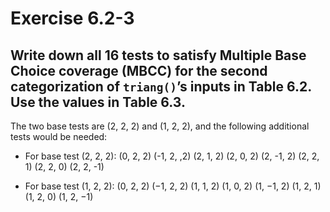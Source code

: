 # Exercise 6.2-3

## Write down all 16 tests to satisfy Multiple Base Choice coverage (MBCC) for the second categorization of `triang()`’s inputs in Table 6.2. Use the values in Table 6.3.

The two base tests are (2, 2, 2) and (1, 2, 2), and the following additional tests would be needed:
* For base test (2, 2, 2):
(0, 2, 2)	(-1, 2, ,2)
(2, 1, 2)	(2, 0, 2)	(2, -1, 2)
(2, 2, 1)	(2, 2, 0)	(2, 2, -1)

* For base test (1, 2, 2):
(0, 2, 2)	(−1, 2, 2)
(1, 1, 2)	(1, 0, 2)	(1, −1, 2)
(1, 2, 1)	(1, 2, 0)	(1, 2, −1)
